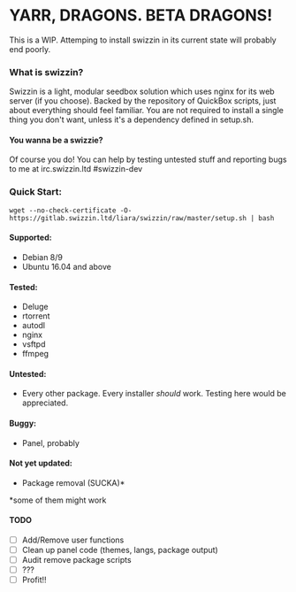 # YARR, DRAGONS. BETA DRAGONS!

This is a WIP. Attemping to install swizzin in its current state will probably end poorly.

### What is swizzin?
Swizzin is a light, modular seedbox solution which uses nginx for its web server (if you choose). Backed by the repository of QuickBox scripts, just about everything should feel familiar.  You are not required to install a single thing you don't want, unless it's a dependency defined in setup.sh.

#### You wanna be a swizzie?

Of course you do! You can help by testing untested stuff and reporting bugs to me at irc.swizzin.ltd #swizzin-dev

### Quick Start:

```
wget --no-check-certificate -O- https://gitlab.swizzin.ltd/liara/swizzin/raw/master/setup.sh | bash
```


#### Supported:
* Debian 8/9
* Ubuntu 16.04 and above

#### Tested:
* Deluge
* rtorrent
* autodl
* nginx
* vsftpd
* ffmpeg


#### Untested:
* Every other package. Every installer *should* work. Testing here would be appreciated.

#### Buggy:
* Panel, probably

#### Not yet updated:
* Package removal (SUCKA)*

\*some of them might work

#### TODO
- [ ] Add/Remove user functions
- [ ] Clean up panel code (themes, langs, package output)
- [ ] Audit remove package scripts
- [ ] ???
- [ ] Profit!!
